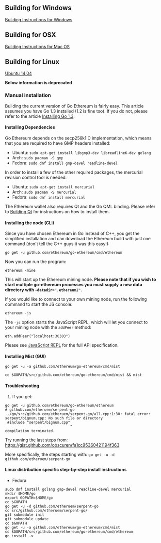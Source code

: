 ## Building for Windows

[Building Instructions for Windows](https://github.com/ethereum/go-build#windows)

## Building for OSX

[Building Instructions for Mac OS](https://github.com/ethereum/go-ethereum/wiki/Building-Instructions-for-Mac)

## Building for Linux

[Ubuntu 14.04](https://github.com/ethereum/go-ethereum/wiki/Instructions-for-getting-the-Go-implementation-of-Ethereum-and-the-Mist-browser-installed-on-Ubuntu-14.04-(trusty))

**Below information is deprecated**

### Manual installation

Building the current version of Go Ethereum is fairly easy. This article assumes you have Go 1.3 installed (1.2 is fine too). If you do not, please refer to the article [Installing Go 1.3](https://github.com/ethereum/go-ethereum/wiki/Installing-Go).

#### Installing Dependencies

Go Ethereum  depends on the secp256k1 C implementation, which means that you are required to have GMP headers installed:

* Ubuntu: `sudo apt-get install libgmp3-dev libreadline6-dev golang`
* Arch: `sudo pacman -S gmp`
* Fedora: `sudo dnf install gmp-devel readline-devel`

In order to install a few of the other required packages, the mercurial revision control tool is needed:

* Ubuntu: `sudo apt-get install mercurial`
* Arch: `sudo pacman -S mercurial`
* Fedora: `sudo dnf install mercurial`

The Ethereum wallet also requires Qt and the Go QML binding. Please refer to [Building Qt](https://github.com/ethereum/go-ethereum/wiki/Building-Qt) for instructions on how to install them.

#### Installing the node (CLI)

Since you have chosen Ethereum in Go instead of C++, you get the simplified installation and can download the Ethereum build with just one command (don't tell the C++ guys it was this easy!):

`go get -u github.com/ethereum/go-ethereum/cmd/ethereum`

Now you can run the program:

`ethereum -mine`

This will start up the Ethereum mining node. **Please note that if you wish to start multiple go-ethereum processes you must supply a new data directory with `-datadir=".ethereum2"`.**

If you would like to connect to your own mining node, run the following command to start the JS console:

`ethereum -js`

The `-js` option starts the JavaScript REPL, which will let you connect to your mining node with the `addPeer` method:

 `eth.addPeer("localhost:30303")`

Please see [JavaScript REPL](https://github.com/ethereum/go-ethereum/wiki/JavaScript-Console) for the full API specification.

#### Installing Mist (GUI)

`go get -u -a github.com/ethereum/go-ethereum/cmd/mist`

`cd $GOPATH/src/github.com/ethereum/go-ethereum/cmd/mist && mist`

#### Troubleshooting
1. If you get:
```
go get -u github.com/ethereum/go-ethereum/ethereum
# github.com/etheruem/serpent-go
../go/src/github.com/etheruem/serpent-go/all.cpp:1:30: fatal error: serpent/bignum.cpp: No such file or directory
 #include "serpent/bignum.cpp"
                              ^
compilation terminated.
```
Try running the last steps from: https://gist.github.com/obscuren/fa1cc95360421194f363

More specifically, the steps starting with: `go get -u -d github.com/etheruem/serpent-go`

#### Linux distribution specific step-by-step install instructions

* Fedora:
```
sudo dnf install golang gmp-devel readline-devel mercurial
mkdir $HOME/go
export GOPATH=$HOME/go
cd $GOPATH
go get -u -d github.com/etheruem/serpent-go
cd src/github.com/etheruem/serpent-go/
git submodule init
git submodule update
cd $GOPATH
go get -u -a github.com/ethereum/go-ethereum/cmd/mist
cd $GOPATH/src/github.com/ethereum/go-ethereum/cmd/ethereum
go install -v
```